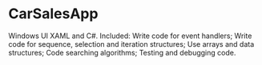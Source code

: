 # CarSalesApp
Windows UI XAML and C#. Included: Write code for event handlers; Write code for sequence, selection and iteration structures; Use arrays and data structures; Code searching algorithms; Testing and debugging code.
